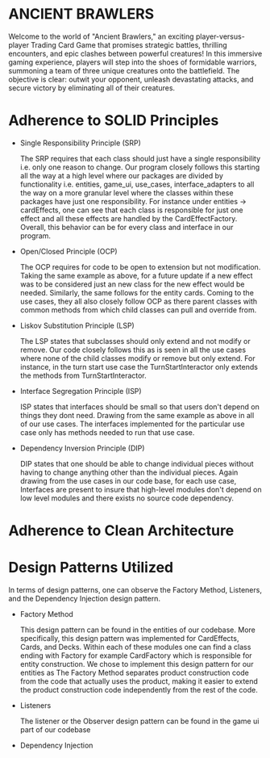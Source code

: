 # ANCIENT BRAWLERS
Welcome to the world of "Ancient Brawlers," an exciting player-versus-player Trading Card Game that promises strategic battles, 
thrilling encounters, and epic clashes between powerful creatures! In this immersive gaming experience, players will step 
into the shoes of formidable warriors, summoning a team of three unique creatures onto the battlefield. The objective is 
clear: outwit your opponent, unleash devastating attacks, and secure victory by eliminating all of their creatures.



# Adherence to SOLID Principles
* Single Responsibility Principle (SRP)<br>
  
    The SRP requires that each class should just have a single responsibility i.e. only one reason to change. 
    Our program closely follows this starting all the way at a high level where our packages are divided by functionality
    i.e. entities, game_ui, use_cases, interface_adapters to all the way on a more granular level where the classes within
    these packages have just one responsibility. For instance under entities -> cardEffects, one can see that each class 
    is responsible for just one effect and all these effects are handled by the CardEffectFactory. Overall, this behavior can be
    for every class and interface in our program.
* Open/Closed Principle (OCP)<br>

    The OCP requires for code to be open to extension but not modification. Taking the same example as above, for a future 
    update if a new effect was to be considered just an new class for the new effect would be needed. Similarly, the same 
    follows for the entity cards. Coming to the use cases, they all also closely follow OCP as there parent classes with
    common methods from which child classes can pull and override from.
* Liskov Substitution Principle (LSP)<br>

    The LSP states that subclasses should only extend and not modify or remove. Our code closely follows this as is seen 
    in all the use cases where none of the child classes modify or remove but only extend. For instance, in the turn start
    use case the TurnStartInteractor only extends the methods from TurnStartInteractor.
* Interface Segregation Principle (ISP)<br>

    ISP states that interfaces should be small so that users don't depend on things they dont need. Drawing from the 
    same example as above in all of our use cases. The interfaces implemented for the particular use case only has methods
    needed to run that use case.
* Dependency Inversion Principle (DIP)<br>

    DIP states that one should be able to change individual pieces without having to change anything other than the 
    individual pieces. Again drawing from the use cases in our code base, for each use case, Interfaces are present to 
    insure that high-level modules don't depend on low level modules and there exists no source code dependency.

# Adherence to Clean Architecture

# Design Patterns Utilized
In terms of design patterns, one can observe the Factory Method, Listeners, and the Dependency Injection design pattern.

* Factory Method<br>

  This design pattern can be found in the entities of our codebase. More specifically, this design pattern was implemented for CardEffects,   Cards, and Decks. Within each of these modules one can find a class ending with Factory for example CardFactory which is responsible 
  for entity construction. We chose to implement this design pattern for our entities as The Factory Method separates product construction 
  code from the code that actually uses the product, making it easier to extend the product construction code independently from the rest 
  of the code.
* Listeners<br>

  The listener or the Observer design pattern can be found in the game ui part of our codebase

* Dependency Injection<br>


